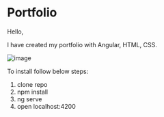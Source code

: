 # Portfolio

Hello, 

I have created my portfolio with Angular, HTML, CSS.

![image](https://user-images.githubusercontent.com/62419921/154943888-c88b8052-ed44-4d65-9104-e674eef7f967.png)


To install follow below steps:

 1. clone repo
 2. npm install
 3. ng serve
 4. open localhost:4200
